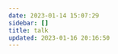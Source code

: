 ```yaml
---
date: 2023-01-14 15:07:29
sidebar: []
title: talk
updated: 2023-01-16 20:16:50
---
```

<script src="https://unpkg.com/browse/qexo-static@1.5.0/hexo/talks.js"></script>
<script src="https://unpkg.com/jquery@3.6.0/dist/jquery.min.js"></script>
<link rel="stylesheet" href="https://unpkg.com/browse/qexo-static@1.5.0/hexo/talks.css">
<div id="qexot"></div>
<script>
  new showQexoTalks(
      el: '#qexot', 
      SITE：'https://qexo.wyblog1.tk/talks.html',
      pageSize: 5
  )
</script>
